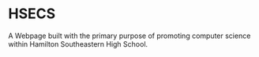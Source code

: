 # HSECS
A Webpage built with the primary purpose of promoting computer science within Hamilton Southeastern High School.
